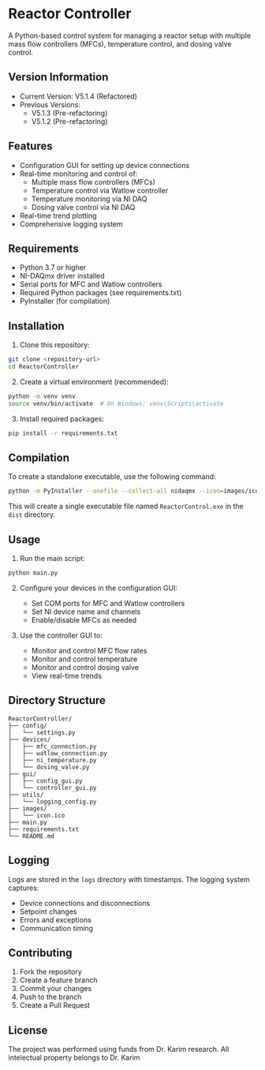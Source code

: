 # Reactor Controller

A Python-based control system for managing a reactor setup with multiple mass flow controllers (MFCs), temperature control, and dosing valve control.

## Version Information
- Current Version: V5.1.4 (Refactored)
- Previous Versions:
  - V5.1.3 (Pre-refactoring)
  - V5.1.2 (Pre-refactoring)

## Features

- Configuration GUI for setting up device connections
- Real-time monitoring and control of:
  - Multiple mass flow controllers (MFCs)
  - Temperature control via Watlow controller
  - Temperature monitoring via NI DAQ
  - Dosing valve control via NI DAQ
- Real-time trend plotting
- Comprehensive logging system

## Requirements

- Python 3.7 or higher
- NI-DAQmx driver installed
- Serial ports for MFC and Watlow controllers
- Required Python packages (see requirements.txt)
- PyInstaller (for compilation)

## Installation

1. Clone this repository:
```bash
git clone <repository-url>
cd ReactorController
```

2. Create a virtual environment (recommended):
```bash
python -m venv venv
source venv/bin/activate  # On Windows: venv\Scripts\activate
```

3. Install required packages:
```bash
pip install -r requirements.txt
```

## Compilation

To create a standalone executable, use the following command:
```bash
python -m PyInstaller --onefile --collect-all nidaqmx --icon=images/icon.ico --name ReactorControl main.py
```

This will create a single executable file named `ReactorControl.exe` in the `dist` directory.

## Usage

1. Run the main script:
```bash
python main.py
```

2. Configure your devices in the configuration GUI:
   - Set COM ports for MFC and Watlow controllers
   - Set NI device name and channels
   - Enable/disable MFCs as needed

3. Use the controller GUI to:
   - Monitor and control MFC flow rates
   - Monitor and control temperature
   - Monitor and control dosing valve
   - View real-time trends

## Directory Structure

```
ReactorController/
├── config/
│   └── settings.py
├── devices/
│   ├── mfc_connection.py
│   ├── watlow_connection.py
│   ├── ni_temperature.py
│   └── dosing_valve.py
├── gui/
│   ├── config_gui.py
│   └── controller_gui.py
├── utils/
│   └── logging_config.py
├── images/
│   └── icon.ico
├── main.py
├── requirements.txt
└── README.md
```

## Logging

Logs are stored in the `logs` directory with timestamps. The logging system captures:
- Device connections and disconnections
- Setpoint changes
- Errors and exceptions
- Communication timing

## Contributing

1. Fork the repository
2. Create a feature branch
3. Commit your changes
4. Push to the branch
5. Create a Pull Request

## License

The project was performed using funds from Dr. Karim research. All intelectual property
belongs to Dr. Karim